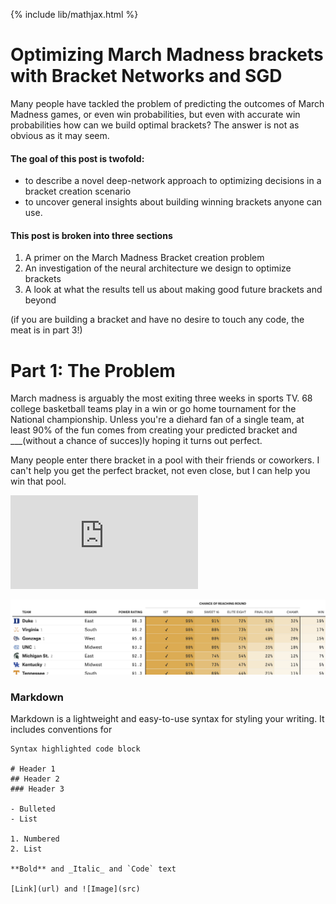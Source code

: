 
{% include lib/mathjax.html %}

# Optimizing March Madness brackets with Bracket Networks and SGD

Many people have tackled the problem of predicting the outcomes of March Madness games, or even win probabilities, but even with accurate win probabilities how can we build optimal brackets? The answer is not as obvious as it may seem. 

#### The goal of this post is twofold: 
- to describe a novel deep-network approach to optimizing decisions in a bracket creation scenario
- to uncover general insights about building winning brackets anyone can use. 

#### This post is broken into three sections
1. A primer on the March Madness Bracket creation problem
2. An investigation of the neural architecture we design to optimize brackets
3. A look at what the results tell us about making good future brackets and beyond

(if you are building a bracket and have no desire to touch any code, the meat is in part 3!)

# Part 1: The Problem

March madness is arguably the most exiting three weeks in sports TV. 68 college basketball teams play in a win or go home tournament for the National championship. Unless you're a diehard fan of a single team, at least 90% of the fun comes from creating your predicted bracket and ___(without a chance of succes)ly hoping it turns out perfect. 

Many people enter there bracket in a pool with their friends or coworkers. I can't help you get the perfect bracket, not even close, but I can help you win that pool. 


![equation](https://latex.codecogs.com/gif.latex?O_t%3D%5Ctext%20%7B%20Onset%20event%20at%20time%20bin%20%7D%20t)


![alt text][logo]

[logo]: https://raw.githubusercontent.com/jadler29/MadnessNetwork/master/old/538.png "538"













### Markdown

Markdown is a lightweight and easy-to-use syntax for styling your writing. It includes conventions for

```
Syntax highlighted code block

# Header 1
## Header 2
### Header 3

- Bulleted
- List

1. Numbered
2. List

**Bold** and _Italic_ and `Code` text

[Link](url) and ![Image](src)
```


